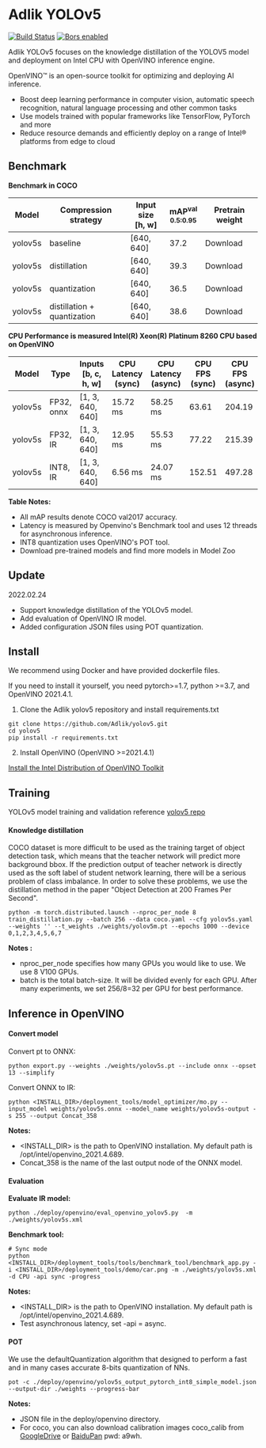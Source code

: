 # Adlik YOLOv5

[![Build Status](https://dev.azure.com/Adlik/GitHub/_apis/build/status/Adlik.object_detection?branchName=main)](https://dev.azure.com/Adlik/GitHub/_build/latest?definitionId=3&branchName=main)
[![Bors enabled](https://bors.tech/images/badge_small.svg)](https://app.bors.tech/repositories/33433)

Adlik YOLOv5 focuses on the knowledge distillation of the YOLOV5 model and deployment on Intel CPU with OpenVINO inference engine.

OpenVINO™ is an open-source toolkit for optimizing and deploying AI inference.

- Boost deep learning performance in computer vision, automatic speech recognition, natural language processing and other common tasks
- Use models trained with popular frameworks like TensorFlow, PyTorch and more
- Reduce resource demands and efficiently deploy on a range of Intel® platforms from edge to cloud


## Benchmark

**Benchmark in COCO**

|  Model  |   Compression<br>strategy   | Input size <br>[h, w] | mAP<sup>val<br>0.5:0.95 | Pretrain weight |
| ------- | --------------------------- | --------------------- | ----------------------- | --------------- |
| yolov5s | baseline                    | [640, 640]            | 37.2                    | Download        |
| yolov5s | distillation                | [640, 640]            | 39.3                    | Download        |
| yolov5s | quantization                | [640, 640]            | 36.5                    | Download        |
| yolov5s | distillation + quantization | [640, 640]            | 38.6                    | Download        |

**CPU Performance is measured Intel(R) Xeon(R) Platinum 8260 CPU based on OpenVINO**

|  Model  |    Type    | Inputs <br>[b, c, h, w] | CPU Latency<br>(sync) | CPU Latency<br>(async) | CPU FPS <br>(sync) | CPU FPS <br>(async) |
| ------- | ---------- | ----------------------- | --------------------- | ---------------------- | ------------------ | ------------------- |
| yolov5s | FP32, onnx | [1, 3, 640, 640]        | 15.72   ms            | 58.25      ms          | 63.61              | 204.19              |
| yolov5s | FP32, IR   | [1, 3, 640, 640]        | 12.95   ms            | 55.53      ms          | 77.22              | 215.39              |
| yolov5s | INT8, IR   | [1, 3, 640, 640]        | 6.56     ms           | 24.07       ms         | 152.51             | 497.28              |

**Table Notes:**

* All mAP results denote COCO val2017 accuracy.
* Latency is measured by Openvino's Benchmark tool and uses 12 threads for asynchronous inference.
* INT8 quantization uses OpenVINO's POT tool.
* Download pre-trained models and find more models in Model Zoo

## Update

2022.02.24

- Support knowledge distillation of the YOLOv5 model.
- Add evaluation of OpenVINO IR model.
- Added configuration JSON files using POT quantization.

## Install

We recommend using Docker and have provided dockerfile files.

If you need to install it yourself, you need pytorch>=1.7, python >=3.7, and OpenVINO 2021.4.1.

1. Clone the Adlik yolov5 repository and install requirements.txt

```shell
git clone https://github.com/Adlik/yolov5.git
cd yolov5
pip install -r requirements.txt
```

2. Install OpenVINO (OpenVINO >=2021.4.1)

[Install the Intel Distribution of OpenVINO Toolkit](https://docs.openvino.ai/latest/openvino_docs_install_guides_installing_openvino_linux.html#install-openvino)

## Training

YOLOv5 model training and validation reference [yolov5 repo](https://github.com/ultralytics/yolov5/blob/master/README.md)

#### Knowledge distillation

COCO dataset is more difficult to be used as the training target of object detection task, which means that the teacher network will predict more background bbox. If the prediction output of teacher network is directly used as the soft label of student network learning, there will be a serious problem of class imbalance. In order to solve these problems, we use the distillation method in the paper "Object Detection at 200 Frames Per Second".

```shell
python -m torch.distributed.launch --nproc_per_node 8 train_distillation.py --batch 256 --data coco.yaml --cfg yolov5s.yaml --weights '' --t_weights ./weights/yolov5m.pt --epochs 1000 --device 0,1,2,3,4,5,6,7
```

**Notes :**

* nproc_per_node specifies how many GPUs you would like to use. We use 8 V100 GPUs.
* batch is the total batch-size. It will be divided evenly for each GPU. After many experiments, we set 256/8=32 per GPU for best performance.


## Inference in OpenVINO

#### Convert model

Convert pt to ONNX:

```shell
python export.py --weights ./weights/yolov5s.pt --include onnx --opset 13 --simplify
```

Convert ONNX to IR:

```shell
python <INSTALL_DIR>/deployment_tools/model_optimizer/mo.py --input_model weights/yolov5s.onnx --model_name weights/yolov5s-output -s 255 --output Concat_358
```

**Notes:**

* <INSTALL_DIR> is the path to OpenVINO installation. My default path is /opt/intel/openvino_2021.4.689.
* Concat_358 is the name of the last output node of the ONNX model.


#### Evaluation

**Evaluate IR model:**

```shell
python ./deploy/openvino/eval_openvino_yolov5.py  -m ./weights/yolov5s.xml
```

**Benchmark tool:**

```shell
# Sync mode
python <INSTALL_DIR>/deployment_tools/tools/benchmark_tool/benchmark_app.py -i <INSTALL_DIR>/deployment_tools/demo/car.png -m ./weights/yolov5s.xml -d CPU -api sync -progress
```

**Notes:**

* <INSTALL_DIR> is the path to OpenVINO installation. My default path is /opt/intel/openvino_2021.4.689.
* Test asynchronous latency, set -api = async.

#### POT

We use the defaultQuantization algorithm that designed to perform a fast and in many cases accurate 8-bits quantization of NNs.

```shell
pot -c ./deploy/openvino/yolov5s_output_pytorch_int8_simple_model.json --output-dir ./weights --progress-bar
```

**Notes:**

* JSON file in the deploy/openvino directory.
* For coco, you can also download calibration images coco_calib from [GoogleDrive](https://drive.google.com/drive/folders/1s7jE9DtOngZMzJC1uL307J2MiaGwdRSI?usp=sharing) or [BaiduPan](https://pan.baidu.com/s/1GOm_-JobpyLMAqZWCDUhKg) pwd: a9wh.